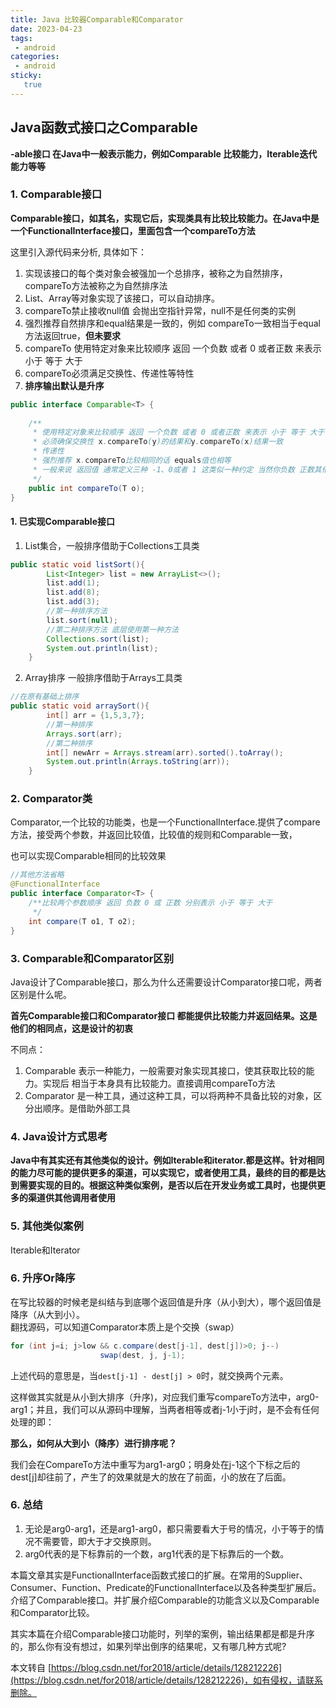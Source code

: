 ```yaml
---
title: Java 比较器Comparable和Comparator
date: 2023-04-23
tags:
 - android
categories: 
 - android
sticky: 
   true
---
```


Java函数式接口之Comparable
-------------------------------------------------------------------------------

**\-able接口 在Java中一般表示能力，例如Comparable 比较能力，Iterable迭代能力等等**

### 1\. Comparable接口

**Comparable接口，如其名，实现它后，实现类具有比较比较能力。在Java中是一个FunctionalInterface接口，里面包含一个compareTo方法**

这里引入源代码来分析, 具体如下：

1.  实现该接口的每个类对象会被强加一个总排序，被称之为自然排序，compareTo方法被称之为自然排序法
2.  List、Array等对象实现了该接口，可以自动排序。
3.  compareTo禁止接收null值 会抛出空指针异常，null不是任何类的实例
4.  强烈推荐自然排序和equal结果是一致的，例如 compareTo一致相当于equal方法返回true，**但未要求**
5.  compareTo 使用特定对象来比较顺序 返回 一个负数 或者 0 或者正数 来表示 小于 等于 大于
6.  compareTo必须满足交换性、传递性等特性
7.  **排序输出默认是升序**

```java
public interface Comparable<T> {
    
    /**
     * 使用特定对象来比较顺序 返回 一个负数 或者 0 或者正数 来表示 小于 等于 大于
     * 必须确保交换性 x.compareTo(y)的结果和y.compareTo(x)结果一致
     * 传递性
     * 强烈推荐 x.compareTo比较相同的话 equals值也相等
     * 一般来说 返回值 通常定义三种 -1、0或者 1 这类似一种约定 当然你负数 正数其他值也可以
     */
    public int compareTo(T o);
}
```

#### 1\. 已实现Comparable接口

1.  List集合，一般排序借助于Collections工具类

```java
public static void listSort(){
        List<Integer> list = new ArrayList<>();
        list.add(1);
        list.add(8);
        list.add(3);
    	//第一种排序方法
       	list.sort(null);
    	//第二种排序方法 底层使用第一种方法
        Collections.sort(list);
        System.out.println(list);
    }
```

2.  Array排序 一般排序借助于Arrays工具类

```java
//在原有基础上排序
public static void arraySort(){
        int[] arr = {1,5,3,7};
    	//第一种排序
        Arrays.sort(arr);
    	//第二种排序
    	int[] newArr = Arrays.stream(arr).sorted().toArray();
        System.out.println(Arrays.toString(arr));
    }
```

### 2\. Comparator类

Comparator,一个比较的功能类，也是一个FunctionalInterface.提供了compare方法，接受两个参数，并返回比较值，比较值的规则和Comparable一致，

也可以实现Comparable相同的比较效果

```java
//其他方法省略
@FunctionalInterface
public interface Comparator<T> {
    /**比较两个参数顺序 返回 负数 0 或 正数 分别表示 小于 等于 大于
     */
    int compare(T o1, T o2);
}
```

### 3\. Comparable和Comparator区别

Java设计了Comparable接口，那么为什么还需要设计Comparator接口呢，两者区别是什么呢。

**首先Comparable接口和Comparator接口 都能提供比较能力并返回结果。这是他们的相同点，这是设计的初衷**

不同点：

1.  Comparable 表示一种能力，一般需要对象实现其接口，使其获取比较的能力。实现后 相当于本身具有比较能力。直接调用compareTo方法
2.  Comparator 是一种工具，通过这种工具，可以将两种不具备比较的对象，区分出顺序。是借助外部工具

### 4\. Java设计方式思考

**Java中有其实还有其他类似的设计。例如Iterable和iterator.都是这样。针对相同的能力尽可能的提供更多的渠道，可以实现它，或者使用工具，最终的目的都是达到需要实现的目的。根据这种类似案例，是否以后在开发业务或工具时，也提供更多的渠道供其他调用者使用**

### 5\. 其他类似案例

Iterable和Iterator

### 6. 升序Or降序

在写比较器的时候老是纠结与到底哪个返回值是升序（从小到大），哪个返回值是降序（从大到小）。  
翻找源码，可以知道Comparator本质上是个交换（swap）

```java
for (int j=i; j>low && c.compare(dest[j-1], dest[j])>0; j--)
                    swap(dest, j, j-1);
```

上述代码的意思是，当`dest[j-1] - dest[j] > 0`时，就交换两个元素。  

这样做其实就是从小到大排序（升序)，对应我们重写compareTo方法中，arg0-arg1；并且，我们可以从源码中理解，当两者相等或者j-1小于j时，是不会有任何处理的即：  

**那么，如何从大到小（降序）进行排序呢？**

我们会在CompareTo方法中重写为arg1-arg0；明身处在j-1这个下标之后的dest\[j\]却往前了，产生了的效果就是大的放在了前面，小的放在了后面。

### 6\. 总结

1.  无论是arg0-arg1，还是arg1-arg0，都只需要看大于号的情况，小于等于的情况不需要管，即大于才交换原则。
2.  arg0代表的是下标靠前的一个数，arg1代表的是下标靠后的一个数。

本篇文章其实是FunctionalInterface函数式接口的扩展。在常用的Supplier、Consumer、Function、Predicate的FunctionalInterface以及各种类型扩展后。介绍了Comparable接口。并扩展介绍Comparable的功能含义以及Comparable和Comparator比较。

其实本篇在介绍Comparable接口功能时，列举的案例，输出结果都是都是升序的，那么你有没有想过，如果列举出倒序的结果呢，又有哪几种方式呢?

 

  

本文转自 [https://blog.csdn.net/for2018/article/details/128212226](https://blog.csdn.net/for2018/article/details/128212226)，如有侵权，请联系删除。